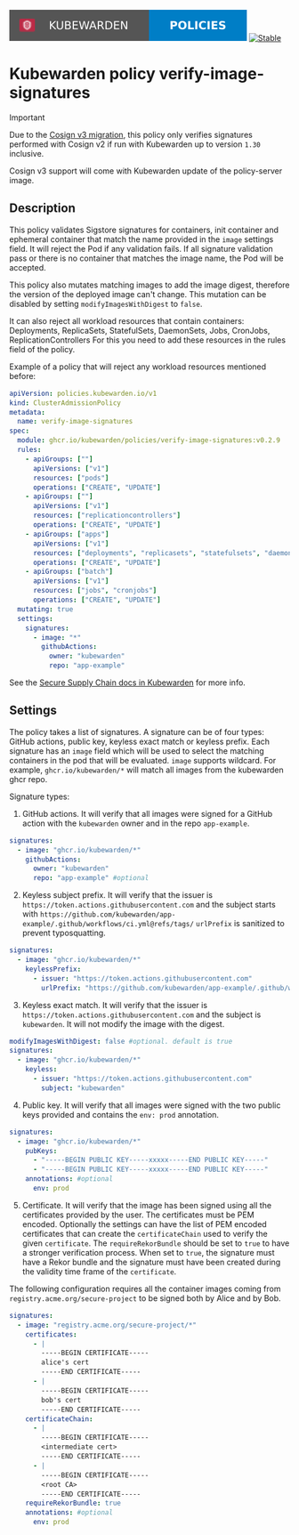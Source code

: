 [![Kubewarden Policy Repository](https://github.com/kubewarden/community/blob/main/badges/kubewarden-policies.svg)](https://github.com/kubewarden/community/blob/main/REPOSITORIES.md#policy-scope)
[![Stable](https://img.shields.io/badge/status-stable-brightgreen?style=for-the-badge)](https://github.com/kubewarden/community/blob/main/REPOSITORIES.md#stable)

# Kubewarden policy verify-image-signatures

> [!IMPORTANT]  
> Due to the [Cosign v3 migration](https://blog.sigstore.dev/cosign-3-0-available/), this policy only
> verifies signatures performed with Cosign v2 if run with Kubewarden up to version `1.30` inclusive.
>
> Cosign v3 support will come with Kubewarden update of the policy-server image.

## Description

This policy validates Sigstore signatures for containers, init container and ephemeral container that match the name provided
in the `image` settings field. It will reject the Pod if any validation fails.
If all signature validation pass or there is no container that matches the image name, the Pod will be accepted.

This policy also mutates matching images to add the image digest, therefore the version of the deployed image can't change.
This mutation can be disabled by setting `modifyImagesWithDigest` to `false`.

It can also reject all workload resources that contain containers: Deployments, ReplicaSets, StatefulSets, DaemonSets, Jobs, CronJobs, ReplicationControllers
For this you need to add these resources in the rules field of the policy.

Example of a policy that will reject any workload resources mentioned before:

```yaml
apiVersion: policies.kubewarden.io/v1
kind: ClusterAdmissionPolicy
metadata:
  name: verify-image-signatures
spec:
  module: ghcr.io/kubewarden/policies/verify-image-signatures:v0.2.9
  rules:
    - apiGroups: [""]
      apiVersions: ["v1"]
      resources: ["pods"]
      operations: ["CREATE", "UPDATE"]
    - apiGroups: [""]
      apiVersions: ["v1"]
      resources: ["replicationcontrollers"]
      operations: ["CREATE", "UPDATE"]
    - apiGroups: ["apps"]
      apiVersions: ["v1"]
      resources: ["deployments", "replicasets", "statefulsets", "daemonsets"]
      operations: ["CREATE", "UPDATE"]
    - apiGroups: ["batch"]
      apiVersions: ["v1"]
      resources: ["jobs", "cronjobs"]
      operations: ["CREATE", "UPDATE"]
  mutating: true
  settings:
    signatures:
      - image: "*"
        githubActions:
          owner: "kubewarden"
          repo: "app-example"
```

See the [Secure Supply Chain docs in Kubewarden](https://docs.kubewarden.io/distributing-policies/secure-supply-chain) for more info.

## Settings

The policy takes a list of signatures. A signature can be of four types: GitHub actions, public key, keyless exact match or keyless prefix. Each signature
has an `image` field which will be used to select the matching containers in the pod that will be evaluated.
`image` supports wildcard. For example, `ghcr.io/kubewarden/*` will match all images from the kubewarden ghcr repo.

Signature types:

1. GitHub actions. It will verify that all images were signed for a GitHub action with the `kubewarden` owner and in the repo `app-example`.

```yaml
signatures:
  - image: "ghcr.io/kubewarden/*"
    githubActions:
      owner: "kubewarden"
      repo: "app-example" #optional
```

2. Keyless subject prefix. It will verify that the issuer is `https://token.actions.githubusercontent.com` and the subject starts with `https://github.com/kubewarden/app-example/.github/workflows/ci.yml@refs/tags/`
   `urlPrefix` is sanitized to prevent typosquatting.

```yaml
signatures:
  - image: "ghcr.io/kubewarden/*"
    keylessPrefix:
      - issuer: "https://token.actions.githubusercontent.com"
        urlPrefix: "https://github.com/kubewarden/app-example/.github/workflows/ci.yml@refs/tags/"
```

3. Keyless exact match. It will verify that the issuer is `https://token.actions.githubusercontent.com` and the subject is `kubewarden`. It will not modify the image with the digest.

```yaml
modifyImagesWithDigest: false #optional. default is true
signatures:
  - image: "ghcr.io/kubewarden/*"
    keyless:
      - issuer: "https://token.actions.githubusercontent.com"
        subject: "kubewarden"
```

4. Public key. It will verify that all images were signed with the two public keys provided and contains the `env: prod` annotation.

```yaml
signatures:
  - image: "ghcr.io/kubewarden/*"
    pubKeys:
      - "-----BEGIN PUBLIC KEY-----xxxxx-----END PUBLIC KEY-----"
      - "-----BEGIN PUBLIC KEY-----xxxxx-----END PUBLIC KEY-----"
    annotations: #optional
      env: prod
```

5. Certificate. It will verify that the image has been signed using all the
   certificates provided by the user.
   The certificates must be PEM encoded. Optionally the settings can have
   the list of PEM encoded certificates that can create the `certificateChain`
   used to verify the given `certificate`.
   The `requireRekorBundle` should be set to `true` to have a stronger
   verification process. When set to `true`, the signature must have a Rekor
   bundle and the signature must have been created during the validity
   time frame of the `certificate`.

The following configuration requires all the container images coming from
`registry.acme.org/secure-project` to be signed both by Alice and by Bob.

```yaml
signatures:
  - image: "registry.acme.org/secure-project/*"
    certificates:
      - |
        -----BEGIN CERTIFICATE-----
        alice's cert
        -----END CERTIFICATE-----
      - |
        -----BEGIN CERTIFICATE-----
        bob's cert
        -----END CERTIFICATE-----
    certificateChain:
      - |
        -----BEGIN CERTIFICATE-----
        <intermediate cert>
        -----END CERTIFICATE-----
      - |
        -----BEGIN CERTIFICATE-----
        <root CA>
        -----END CERTIFICATE-----
    requireRekorBundle: true
    annotations: #optional
      env: prod
```
